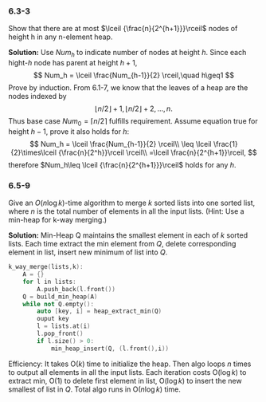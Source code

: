 ### 6.3-3

Show that there are at most $\lceil {\frac{n}{2^{h+1}}}\rceil$ nodes of height h in any n-element heap.

**Solution:**
Use $Num_h$ to indicate number of nodes at height $h$. Since each hight-$h$ node has parent at height $h+1$,
$$
Num_h = \lceil \frac{Num_{h-1}}{2} \rceil,\quad h\geq1
$$
Prove by induction. From 6.1-7, we know that the leaves of a heap are the nodes indexed by
$$
\lfloor n/2\rfloor+1,\lfloor n/2\rfloor+2,...,n.
$$
Thus base case $Num_0=\lceil n/2\rceil$ fulfills requirement.
Assume equation true for height $h-1$, prove it also holds for $h$:
$$
Num_h = \lceil \frac{Num_{h-1}}{2} \rceil\\
\leq 
\lceil \frac{1}{2}\times\lceil {\frac{n}{2^h}}\rceil \rceil\\
=\lceil \frac{n}{2^{h+1}}\rceil,
$$
therefore $Num_h\leq \lceil {\frac{n}{2^{h+1}}}\rceil$ holds for any $h$.

### 6.5-9
Give an $O(n\log k)$-time algorithm to merge $k$ sorted lists into one sorted list, where $n$ is the total number of elements in all the input lists. (Hint: Use a min-heap for k-way merging.)

**Solution:**
Min-Heap Q maintains the smallest element in each of $k$ sorted lists. Each time extract the min element from $Q$, delete corresponding element in list, insert new minimum of list into $Q$.
```C++
k_way_merge(lists,k):
    A = {}
    for l in lists:
        A.push_back(l.front())
    Q = build_min_heap(A)
    while not Q.empty():
        auto [key, i] = heap_extract_min(Q)
        ouput key
        l = lists.at(i)
        l.pop_front()
        if l.size() > 0:
            min_heap_insert(Q, (l.front(),i))
```
Efficiency:
It takes $\text{O}(k)$ time to initialize the heap. Then algo loops $n$ times to output all elements in all the input lists. Each iteration costs $\text{O}(\log k)$ to extract min, $\text{O}(1)$ to delete first element in list, $\text{O}(\log k)$ to insert the new smallest of list in $Q$. Total algo runs in $\text{O}(n\log k)$ time.
